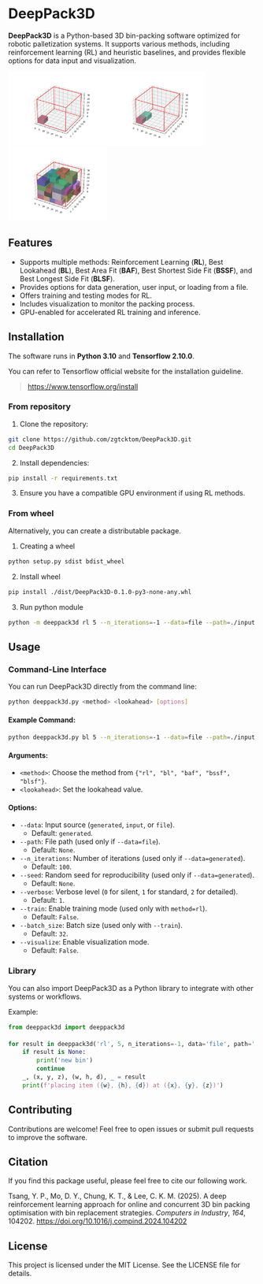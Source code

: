 # DeepPack3D
**DeepPack3D** is a Python-based 3D bin-packing software optimized for robotic palletization systems. It supports various methods, including reinforcement learning (RL) and heuristic baselines, and provides flexible options for data input and visualization.

<img src="./outputs/0_0_0.jpg" width="200"><img src="./outputs/0_1_0.jpg" width="200"><img src="./outputs/0_44_0.jpg" width="200">

## Features
- Supports multiple methods: Reinforcement Learning (**RL**), Best Lookahead (**BL**), Best Area Fit (**BAF**), Best Shortest Side Fit (**BSSF**), and Best Longest Side Fit (**BLSF**).
- Provides options for data generation, user input, or loading from a file.
- Offers training and testing modes for RL.
- Includes visualization to monitor the packing process.
- GPU-enabled for accelerated RL training and inference.

## Installation
The software runs in **Python 3.10** and **Tensorflow 2.10.0**.

You can refer to Tensorflow official website for the installation guideline.
> https://www.tensorflow.org/install

### From repository
1. Clone the repository:
```bash
git clone https://github.com/zgtcktom/DeepPack3D.git  
cd DeepPack3D
```

2. Install dependencies:
```bash
pip install -r requirements.txt
```

3. Ensure you have a compatible GPU environment if using RL methods.

### From wheel
Alternatively, you can create a distributable package.

1. Creating a wheel
```bash
python setup.py sdist bdist_wheel
```

2. Install wheel
```bash
pip install ./dist/DeepPack3D-0.1.0-py3-none-any.whl
```

3. Run python module
```bash
python -m deeppack3d rl 5 --n_iterations=-1 --data=file --path=./input.txt --verbose=1
```

## Usage
### Command-Line Interface
You can run DeepPack3D directly from the command line:

```bash
python deeppack3d.py <method> <lookahead> [options]
```
#### Example Command:
```bash
python deeppack3d.py bl 5 --n_iterations=-1 --data=file --path=./input.txt --verbose=1
```

#### Arguments:
- `<method>`: Choose the method from `{"rl", "bl", "baf", "bssf", "blsf"}`.
- `<lookahead>`: Set the lookahead value.

#### Options:

- `--data`: Input source (`generated`, `input`, or `file`). 
    - Default: `generated`.
- `--path`: File path (used only if `--data=file`). 
    - Default: `None`.
- `--n_iterations`: Number of iterations (used only if `--data=generated`). 
    - Default: `100`.
- `--seed`: Random seed for reproducibility (used only if `--data=generated`). 
    - Default: `None`.
- `--verbose`: Verbose level (`0` for silent, `1` for standard, `2` for detailed). 
    - Default: `1`.
- `--train`: Enable training mode (used only with `method=rl`). 
    - Default: `False`.
- `--batch_size`: Batch size (used only with `--train`). 
    - Default: `32`.
- `--visualize`: Enable visualization mode. 
    - Default: `False`.

### Library
You can also import DeepPack3D as a Python library to integrate with other systems or workflows.

Example:
```python
from deeppack3d import deeppack3d

for result in deeppack3d('rl', 5, n_iterations=-1, data='file', path='./input.txt', verbose=0):
	if result is None:
	 	print('new bin')
		continue
	_, (x, y, z), (w, h, d), _ = result
	print(f'placing item ({w}, {h}, {d}) at ({x}, {y}, {z})')
```

## Contributing
Contributions are welcome! Feel free to open issues or submit pull requests to improve the software.

## Citation
If you find this package useful, please feel free to cite our following work.

Tsang, Y. P., Mo, D. Y., Chung, K. T., & Lee, C. K. M. (2025). A deep reinforcement learning approach for online and concurrent 3D bin packing optimisation with bin replacement strategies. *Computers in Industry*, *164*, 104202. https://doi.org/10.1016/j.compind.2024.104202

## License
This project is licensed under the MIT License. See the LICENSE file for details.
